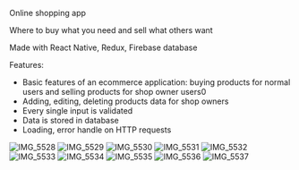 Online shopping app

Where to buy what you need and sell what others want

Made with React Native, Redux, Firebase database

Features: 
  - Basic features of an ecommerce application: buying products for normal users and selling products for shop owner users0
  - Adding, editing, deleting products data for shop owners
  - Every single input is validated
  - Data is stored in database
  - Loading, error handle on HTTP requests


![IMG_5528](https://user-images.githubusercontent.com/73866831/115758553-77e23700-a3c9-11eb-8f5a-568da1ac01d1.PNG)
![IMG_5529](https://user-images.githubusercontent.com/73866831/115758565-79136400-a3c9-11eb-9dab-879ff8eefecd.PNG)
![IMG_5530](https://user-images.githubusercontent.com/73866831/115758570-7a449100-a3c9-11eb-9efc-5fc3cfd5711e.PNG)
![IMG_5531](https://user-images.githubusercontent.com/73866831/115758574-7add2780-a3c9-11eb-85e5-4f9341c6cd32.PNG)
![IMG_5532](https://user-images.githubusercontent.com/73866831/115758577-7add2780-a3c9-11eb-8ccd-9d8ba287a39f.PNG)
![IMG_5533](https://user-images.githubusercontent.com/73866831/115758580-7c0e5480-a3c9-11eb-8b1d-4471b56793e7.PNG)
![IMG_5534](https://user-images.githubusercontent.com/73866831/115758585-7dd81800-a3c9-11eb-8cb3-bddb2b236a5a.PNG)
![IMG_5535](https://user-images.githubusercontent.com/73866831/115758592-7f094500-a3c9-11eb-997d-bc6fda50fe8a.PNG)
![IMG_5536](https://user-images.githubusercontent.com/73866831/115758595-7f094500-a3c9-11eb-848e-df924af09d79.PNG)
![IMG_5537](https://user-images.githubusercontent.com/73866831/115758598-7fa1db80-a3c9-11eb-9162-c65916fe6f53.PNG)
